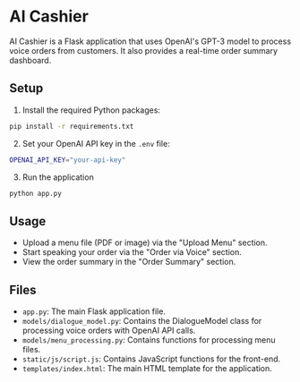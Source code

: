 # AI Cashier

AI Cashier is a Flask application that uses OpenAI's GPT-3 model to process voice orders from customers. It also provides a real-time order summary dashboard.

## Setup

1. Install the required Python packages:

```sh
pip install -r requirements.txt
```
2. Set your OpenAI API key in the `.env` file:

```sh
OPENAI_API_KEY="your-api-key"
```

3. Run the application

```sh
python app.py
```

## Usage
- Upload a menu file (PDF or image) via the "Upload Menu" section.
- Start speaking your order via the "Order via Voice" section.
- View the order summary in the "Order Summary" section.

## Files

- `app.py`: The main Flask application file.
- `models/dialogue_model.py`: Contains the DialogueModel class for processing voice orders with OpenAI API calls.
- `models/menu_processing.py`: Contains functions for processing menu files.
- `static/js/script.js`: Contains JavaScript functions for the front-end.
- `templates/index.html`: The main HTML template for the application.
